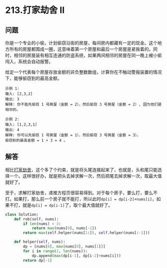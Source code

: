 # 213.打家劫舍 II

## 问题
你是一个专业的小偷，计划偷窃沿街的房屋，每间房内都藏有一定的现金。这个地方所有的房屋都围成一圈，这意味着第一个房屋和最后一个房屋是紧挨着的。同时，相邻的房屋装有相互连通的防盗系统，如果两间相邻的房屋在同一晚上被小偷闯入，系统会自动报警。

给定一个代表每个房屋存放金额的非负整数数组，计算你在不触动警报装置的情况下，能够偷窃到的最高金额。

```
示例 1:
输入: [2,3,2]
输出: 3
解释: 你不能先偷窃 1 号房屋（金额 = 2），然后偷窃 3 号房屋（金额 = 2）, 因为他们是相邻的。

示例 2:
输入: [1,2,3,1]
输出: 4
解释: 你可以先偷窃 1 号房屋（金额 = 1），然后偷窃 3 号房屋（金额 = 3）。
偷窃到的最高金额 = 1 + 3 = 4 。
```

## 解答
相比[打家劫舍](./198_打家劫舍.md)，这个多了个约束，就是将头尾连接起来了，也就是，头和尾只能选择一个。这样很好办，就是把头去掉求解一次，然后把尾去掉求解一次，取最大值就好了。

至于，求解打家劫舍，递推方程页很容易得到。对于每个房子，要么打，要么不打。如果打，那么前一个房子就不能打，所以此时`dp[i] = dp[i-2]+nums[i]`，如果不打，就是`dp[i] = dp[i-1]`了，取个最大值就好了。

```python
class Solution:
    def rob(self, nums):
        if len(nums) < 3:
            return max(nums[0], nums[-1])
        return max(self.helper(nums[1:]), self.helper(nums[:-1]))

    def helper(self, nums):
        dp = [nums[0], max(nums[0], nums[1])]
        for i in range(2, len(nums)):
            dp.append(max(dp[i-1], dp[i-2]+nums[i]))
        return dp[-1]

```